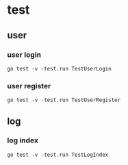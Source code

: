 # test

## user

### user login
```
go test -v -test.run TestUserLogin
```

### user register
```
go test -v -test.run TestUserRegister
```

## log

### log index
```
go test -v -test.run TestLogIndex
```
